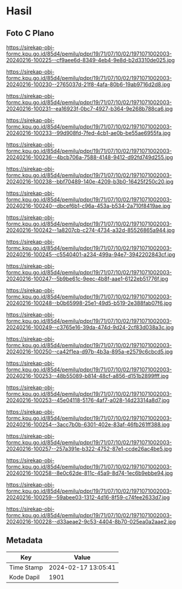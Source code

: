 # Hasil

## Foto C Plano

https://sirekap-obj-formc.kpu.go.id/85d4/pemilu/pdpr/19/71/07/10/02/1971071002003-20240216-100225--cf9aee6d-8349-4eb4-9e8d-b2d3310de025.jpg

https://sirekap-obj-formc.kpu.go.id/85d4/pemilu/pdpr/19/71/07/10/02/1971071002003-20240216-100230--2765037d-21f8-4afa-80b6-19ab9716d2d8.jpg

https://sirekap-obj-formc.kpu.go.id/85d4/pemilu/pdpr/19/71/07/10/02/1971071002003-20240216-100231--ea16923f-0bc7-4927-b364-9e268b788ca6.jpg

https://sirekap-obj-formc.kpu.go.id/85d4/pemilu/pdpr/19/71/07/10/02/1971071002003-20240216-100233--99d908fd-7fed-4cb1-ae0b-be55ae6955fa.jpg

https://sirekap-obj-formc.kpu.go.id/85d4/pemilu/pdpr/19/71/07/10/02/1971071002003-20240216-100236--4bcb706a-7588-4148-9412-d92fd749d255.jpg

https://sirekap-obj-formc.kpu.go.id/85d4/pemilu/pdpr/19/71/07/10/02/1971071002003-20240216-100238--bbf70489-140e-4209-b3b0-16425f250c20.jpg

https://sirekap-obj-formc.kpu.go.id/85d4/pemilu/pdpr/19/71/07/10/02/1971071002003-20240216-100240--dbcef6b1-c96a-453a-b534-2a710f8419ae.jpg

https://sirekap-obj-formc.kpu.go.id/85d4/pemilu/pdpr/19/71/07/10/02/1971071002003-20240216-100242--1a8207cb-c274-4734-a32d-85526865a944.jpg

https://sirekap-obj-formc.kpu.go.id/85d4/pemilu/pdpr/19/71/07/10/02/1971071002003-20240216-100245--c5540401-a234-499a-94e7-3942202843cf.jpg

https://sirekap-obj-formc.kpu.go.id/85d4/pemilu/pdpr/19/71/07/10/02/1971071002003-20240216-100247--5b9be61c-9eec-4b8f-aae1-6122eb51776f.jpg

https://sirekap-obj-formc.kpu.go.id/85d4/pemilu/pdpr/19/71/07/10/02/1971071002003-20240216-100248--b0b65998-25e1-49d5-b519-2e388fab07f6.jpg

https://sirekap-obj-formc.kpu.go.id/85d4/pemilu/pdpr/19/71/07/10/02/1971071002003-20240216-100249--c3765e16-39da-474d-9d24-2cf83d038a3c.jpg

https://sirekap-obj-formc.kpu.go.id/85d4/pemilu/pdpr/19/71/07/10/02/1971071002003-20240216-100250--ca42f1ea-d97b-4b3a-895a-e2579c6cbcd5.jpg

https://sirekap-obj-formc.kpu.go.id/85d4/pemilu/pdpr/19/71/07/10/02/1971071002003-20240216-100253--48b55089-b814-48cf-a856-d151b2899fff.jpg

https://sirekap-obj-formc.kpu.go.id/85d4/pemilu/pdpr/19/71/07/10/02/1971071002003-20240216-100253--45e04118-5176-4af7-a028-14d23314a8d7.jpg

https://sirekap-obj-formc.kpu.go.id/85d4/pemilu/pdpr/19/71/07/10/02/1971071002003-20240216-100254--3acc7b0b-6301-402e-83af-46fb261ff388.jpg

https://sirekap-obj-formc.kpu.go.id/85d4/pemilu/pdpr/19/71/07/10/02/1971071002003-20240216-100257--257a391e-b322-4752-87e1-ccde26ac4be5.jpg

https://sirekap-obj-formc.kpu.go.id/85d4/pemilu/pdpr/19/71/07/10/02/1971071002003-20240216-100258--8e0c62de-811c-45a9-8d74-1ec6b9ebbe94.jpg

https://sirekap-obj-formc.kpu.go.id/85d4/pemilu/pdpr/19/71/07/10/02/1971071002003-20240216-100259--59abee03-1312-4d16-8f59-c74fee2633d7.jpg

https://sirekap-obj-formc.kpu.go.id/85d4/pemilu/pdpr/19/71/07/10/02/1971071002003-20240216-100228--d33aeae2-9c53-4404-8b70-025ea0a2aae2.jpg


## Metadata

| Key        | Value               |
| ---------- | ------------------- |
| Time Stamp | 2024-02-17 13:05:41 |
| Kode Dapil | 1901                |



